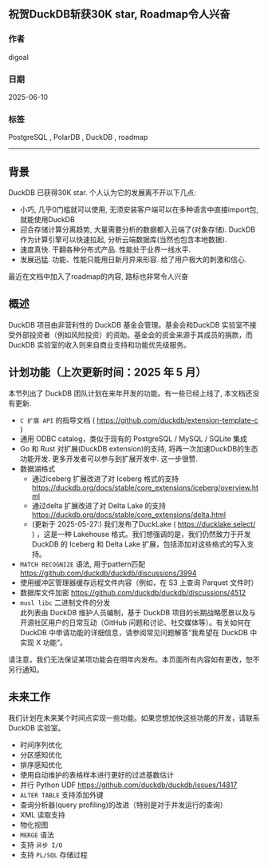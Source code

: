 ## 祝贺DuckDB斩获30K star, Roadmap令人兴奋  
            
### 作者            
digoal            
            
### 日期            
2025-06-10          
            
### 标签            
PostgreSQL , PolarDB , DuckDB , roadmap   
            
----            
            
## 背景     
DuckDB 已获得30K star. 个人认为它的发展离不开以下几点:  
- 小巧, 几乎0门槛就可以使用, 无须安装客户端可以在多种语言中直接import包, 就能使用DuckDB  
- 迎合存储计算分离趋势, 大量需要分析的数据都入云端了(对象存储). DuckDB 作为计算引擎可以快速拉起, 分析云端数据库(当然也包含本地数据).   
- 速度真快. 干翻各种分布式产品. 性能处于业界一线水平.   
- 发展迅猛. 功能、性能只能用日新月异来形容. 给了用户极大的刺激和信心.  
  
最近在文档中加入了roadmap的内容, 路标也非常令人兴奋  
  
## 概述  
DuckDB 项目由非营利性的 DuckDB 基金会管理。基金会和DuckDB 实验室不接受外部投资者（例如风险投资）的资助。基金会的资金来源于其成员的捐款，而 DuckDB 实验室的收入则来自商业支持和功能优先级服务。  
  
## 计划功能（上次更新时间：2025 年 5 月）  
本节列出了 DuckDB 团队计划在来年开发的功能。有一些已经上线了, 本文档还没有更新.   
  
- `C 扩展 API` 的指导文档 ( https://github.com/duckdb/extension-template-c )  
- 通用 ODBC catalog，类似于现有的 PostgreSQL / MySQL / SQLite 集成  
- Go 和 Rust 对扩展(DuckDB extension)的支持, 将再一次加速DuckDB的生态功能开发. 更多开发者可以参与到扩展开发中. 这一步很赞.   
- 数据湖格式  
    - 通过iceberg 扩展改进了对 Iceberg 格式的支持 https://duckdb.org/docs/stable/core_extensions/iceberg/overview.html  
    - 通过delta 扩展改进了对 Delta Lake 的支持 https://duckdb.org/docs/stable/core_extensions/delta.html  
    - (更新于 2025-05-27:) 我们发布了DuckLake ( https://ducklake.select/ ) ，这是一种 Lakehouse 格式。我们想强调的是，我们仍然致力于开发 DuckDB 的 Iceberg 和 Delta Lake 扩展，包括添加对这些格式的写入支持。  
- `MATCH RECOGNIZE` 语法, 用于pattern匹配 https://github.com/duckdb/duckdb/discussions/3994   
- 使用缓冲区管理器缓存远程文件内容（例如，在 S3 上查询 Parquet 文件时）  
- 数据库文件加密 https://github.com/duckdb/duckdb/discussions/4512  
- `musl libc` 二进制文件的分发  
此列表由 DuckDB 维护人员编制，基于 DuckDB 项目的长期战略愿景以及与开源社区用户的日常互动（GitHub 问题和讨论、社交媒体等）。有关如何在 DuckDB 中申请功能的详细信息，请参阅常见问题解答“我希望在 DuckDB 中实现 X 功能”。  
  
请注意，我们无法保证某项功能会在明年内发布。本页面所有内容如有更改，恕不另行通知。  
  
## 未来工作  
我们计划在未来某个时间点实现一些功能。如果您想加快这些功能的开发，请联系 DuckDB 实验室。  
  
- 时间序列优化  
- 分区感知优化  
- 排序感知优化  
- 使用自动维护的表格样本进行更好的过滤基数估计  
- 并行 Python UDF https://github.com/duckdb/duckdb/issues/14817  
- `ALTER TABLE` 支持添加外键  
- 查询分析器(query profiling)的改进（特别是对于并发运行的查询）  
- XML 读取支持  
- 物化视图  
- `MERGE` 语法  
- 支持 `异步 I/O`  
- 支持 `PL/SQL` 存储过程  
    
